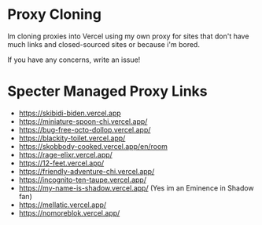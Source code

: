 # Proxy Cloning

Im cloning proxies into Vercel using my own proxy for sites that don't have much links and closed-sourced sites or because i'm bored.

If you have any concerns, write an issue!

# Specter Managed Proxy Links

- https://skibidi-biden.vercel.app
- https://miniature-spoon-chi.vercel.app/
- https://bug-free-octo-dollop.vercel.app/
- https://blackity-toilet.vercel.app/
- https://skobbody-cooked.vercel.app/en/room
- https://rage-elixr.vercel.app/
- https://12-feet.vercel.app/
- https://friendly-adventure-chi.vercel.app/
- https://incognito-ten-taupe.vercel.app/
- https://my-name-is-shadow.vercel.app/ (Yes im an Eminence in Shadow fan)
- https://mellatic.vercel.app/
- https://nomoreblok.vercel.app/
